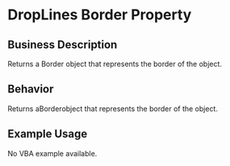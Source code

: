 # DropLines Border Property

## Business Description
Returns a Border object that represents the border of the object.

## Behavior
Returns aBorderobject that represents the border of the object.

## Example Usage
No VBA example available.